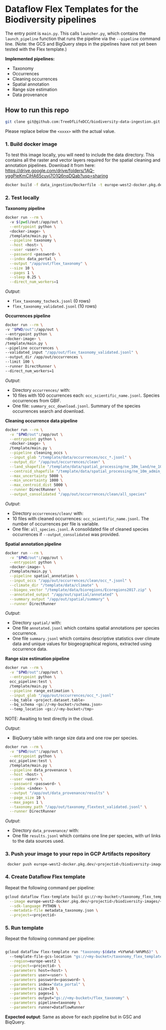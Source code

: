 # Dataflow Flex Templates for the Biodiversity pipelines

The entry point is `main.py`. This calls `launcher.py`, which contains the `launch_pipeline` function that runs the pipeline via the `--pipeline` command line.
(Note: the GCS and BigQuery steps in the pipelines have not yet been tested with the Flex template.)

**Implemented pipelines:**

* Taxonomy
* Occurrences
* Cleaning occurrences
* Spatial annotation
* Range size estimation
* Data provenance

## How to run this repo

```bash
git clone git@github.com:TreeOfLifeDCC/biodiversity-data-ingestion.git
```
Please replace below the `<xxxx>` with the actual value.

### 1. Build docker image

To test this image locally, you will need to include the data directory. This contains all the raster and vector layers required for the spatial cleaning and annotation pipelines.
Download it from here: https://drive.google.com/drive/folders/1AQ-vggPieKmCjHA65cuvj7O1Q6nqDQab?usp=sharing


```bash
docker build -f data_ingestion/Dockerfile -t europe-west2-docker.pkg.dev/<projectid>/biodiversity-images/<image_name>:<your_tag> .
```
### 2. Test locally

**Taxonomy pipeline**

```bash
docker run --rm \                                           
  -v $(pwd)/out:/app/out \
  --entrypoint python \
  <docker-image> \
  /template/main.py \
  --pipeline taxonomy \
  --host <host> \
  --user <user> \
  --password <password> \
  --index data_portal \
  --output "/app/out/flex_taxonomy" \
  --size 10 \
  --pages 1 \
  --sleep 0.25 \
  --direct_num_workers=1
  ```
*Output*:
* `flex_taxonomy_tocheck.jsonl` (0 rows)
* `flex_taxonomy_validated.jsonl` (10 rows)

**Occurrences pipeline**
  
```bash
docker run --rm \
-v "$PWD/out":/app/out \
--entrypoint python \
<docker-image> \
/template/main.py \
--pipeline occurrences \
--validated_input "/app/out/flex_taxonomy_validated.jsonl" \
--output_dir /app/out/occurrences \
--limit 100 \
--runner DirectRunner \
--direct_num_workers=1
````

*Output*:
* Directory `occurrences/` with:
* 10 files with 100 occurrences each: `occ_scientific_name.jsonl`. Species occurrences from GBIF.
* One file: `summary_occ_download.jsonl`. Summary of the species occurrences search and download.

**Cleaning occurrence data pipeline**

```bash
docker run --rm \
  -v "$PWD/out":/app/out \
  --entrypoint python \
  <docker-image> \
  /template/main.py \
  --pipeline cleaning_occs \
  --input_glob "/template/data/occurrences/occ_*.jsonl" \
  --output_dir "/app/out/occurrences/clean" \
  --land_shapefile "/template/data/spatial_processing/ne_10m_land/ne_10m_land.shp" \
  --centroid_shapefile "/template/data/spatial_processing/ne_10m_admin_0_label_points/ne_10m_admin_0_label_points.shp" \
  --max_uncertainty 5000 \
  --min_uncertainty 1000 \
  --max_centroid_dist 5000 \
  --runner DirectRunner \
  --output_consolidated "/app/out/occurrences/clean/all_species"
```
*Output*:
* Directory `occurrences/clean/` with:
* 10 files with cleaned occurrences: `occ_scientific_name.jsonl`. The number of occurrences per file is variable.
* One file: `all_species.jsonl`. A consolidated file of cleaned species occurrences if `--output_consolidated` was provided. 

**Spatial annotation pipeline**

```bash
docker run --rm \
  -v "$PWD/out":/app/out \
  --entrypoint python \
  <docker-image> \
  /template/main.py \
  --pipeline spatial_annotation \
  --input_occs "/app/out/occurrences/clean/occ_*.jsonl" \
  --climate_dir "/template/data/climate" \
  --biogeo_vector "/template/data/bioregions/Ecoregions2017.zip" \
  --annotated_output "/app/out/spatial/annotated" \
  --summary_output "/app/out/spatial/summary" \
  --runner DirectRunner
```
*Output*:
* Directory `spatial/` with:
* One file `annotated.jsonl` which contains spatial annotations per species occurrence.
* One file `summary.jsonl` which contains descriptive statistics over climate data and unique values for biogeographical regions, extracted using occurrence data.

**Range size estimation pipeline**

```bash
docker run --rm \
  -v "$PWD/out":/app/out \
  --entrypoint python \
  occ_pipeline:test \
  /template/main.py \
  --pipeline range_estimation \
  --input_glob "/app/out/occurrences/occ_*.jsonl"
  --bq_table <project.dataset.table>
  --bq_schema <gs://<my-bucket>/schema.json>
  --temp_location <gs://<my-bucket>/tmp>
```
NOTE: Awaiting to test directly in the cloud.

*Output*:
* BiqQuery table with range size data and one row per species. 


```bash
docker run --rm \
  -v "$PWD/out":/app/out \
  --entrypoint python \
  occ_pipeline:test \
  /template/main.py \
  --pipeline data_provenance \
  --host <host> \
  --user <user> \
  --password <password> \
  --index <index> \
  --output "/app/out/data_provenance/results" \
  --page_size 10 \
  --max_pages 1 \
  --taxonomy_path "/app/out/taxonomy_flextest_validated.jsonl" \
  --runner DirectRunner
```
*Output*:
* Directory `data_provenance/` with:
* One file `results.jsonl` which contains one line per species, with url links to the data sources used.

### 3. Push your image to your repo in GCP Artifacts repository

```bash
 docker push europe-west2-docker.pkg.dev/<projectid>/biodiversity-images/<image_name>:<your_tag>
```

### 4. Create Dataflow Flex template

Repeat the following command per pipeline:

```bash
gcloud dataflow flex-template build gs://<my-bucket>/taxonomy_flex_template.json \
  --image europe-west2-docker.pkg.dev/<projectid>/biodiversity-images/<image_name>:<your_tag> \
  --sdk-language PYTHON \
  --metadata-file metadata_taxonomy.json \
  --project=<projectid> 
```

### 5. Run template

Repeat the following command per pipeline:

```bash

gcloud dataflow flex-template run "taxonomy-$(date +%Y%m%d-%H%M%S)" \                                                                    
  --template-file-gcs-location "gs://<my-bucket>/taxonomy_flex_template.json" \
  --region=europe-west2 \
  --project=<projectid> \
  --parameters host=<host> \
  --parameters user=<user> \
  --parameters password=<password> \
  --parameters index="data_portal" \
  --parameters size=10 \
  --parameters pages=1 \
  --parameters output="gs://<my-bucket>/flex_taxonomy" \
  --parameters pipeline=taxonomy \
  --parameters runner=DataflowRunner
```
**Expected output**:
Same as above for each pipeline but in GSC and BiqQuery.